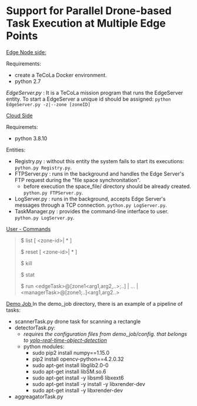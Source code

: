 # Support for Parallel Drone-based Task Execution at Multiple Edge Points

<u> Edge Node side: </u>

Requirements: 
- create a TeCoLa Docker environment. 
- python 2.7

*EdgeServer.py* : It is a TeCoLa mission program that runs the EdgeServer entity. To start a EdgeServer a unique id should be assigned:
 ``` python EdgeServer.py -z|--zone [zoneID] ```

<u> Cloud Side </u>

Requiremets:
- python 3.8.10

Entities:
- Registry.py : without this entity the system fails to start its executions:
``` python.py Registry.py ```.
- FTPServer.py : runs in the background and handles the Edge Server's FTP request during the "file space synchronitation".
    - before execution the space_file/ directory should be already created. 
 ``` python.py FTPServer.py ```.
 - LogServer.py : runs in the background, accepts Edge Server's messages through a TCP connection.
  ``` python.py LogServer.py ```.
 - TaskManager.py : provides the command-line interface to user.
  ``` python.py LogServer.py ```.
  
  <u> User - Commands </u>
  > $ list [ \<zone-id\>| \* ]
  > 
  > $ reset  [ \<zone-id\>| \* ]
  >
  > $ kill
  > 
  > $ stat
  >
  > $ run \<edgeTask\>@[zone1<arg1,arg2,..>;..] | ... | \<managerTask\>@[zone1;..]<arg1,arg2..>

  <u> Demo Job </u>
  In the demo_job directory, there is an example of a pipeline of tasks:
  * scannerTask.py drone task for scanning a rectangle
  * detectorTask.py: 
      - *requires the configuration files from demo_job/config. that belongs to [yolo-real-time-object-detection](https://pjreddie.com/darknet/yolo/)*
      - python modules:
        - sudo pip2 install numpy==1.15.0
        - pip2 install opencv-python==4.2.0.32
        - sudo apt-get install libglib2.0-0
        - sudo apt-get install libSM.so.6
        - sudo apt-get install -y libsm6 libxext6
        - sudo apt-get install -y install -y libxrender-dev
        - sudo apt-get install -y  libxrender-dev
  * aggreagatorTask.py
